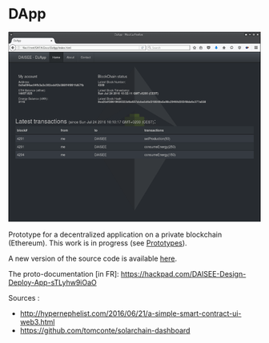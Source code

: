 # DApp

![DzApp screenshot](/images/DzApp.png)  

Prototype for a decentralized application on a private blockchain (Ethereum). This work is in progress (see [Prototypes](https://github.com/DAISEE/Prototypes#prototype-v01)). 

A new version of the source code is available [here](https://github.com/DAISEE/DApp-v2).  

The proto-documentation [in FR]: https://hackpad.com/DAISEE-Design-Deploy-App-sTLyhw9iOaO

Sources :   
* http://hypernephelist.com/2016/06/21/a-simple-smart-contract-ui-web3.html  
* https://github.com/tomconte/solarchain-dashboard   
